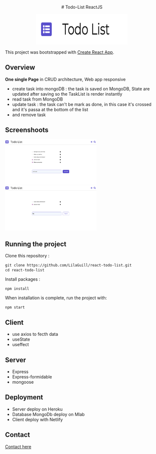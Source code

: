<p align="center">
# Todo-List ReactJS

</p>

<p align="center">
  <img width="300" height="100" src="https://github.com/LilaGuill/react-todo-list/blob/master/public/logo.png">
</p>

This project was bootstrapped with [Create React App](https://github.com/facebook/create-react-app).

## Overview

**One single Page** in CRUD architecture, Web app responsive

- create task into mongoDB : the task is saved on MongoDB, State are updated after saving
  so the TaskList is render instantly
- read task from MongoDB
- update task : the task can't be mark as done, in this case it's crossed and it's passa at the bottom of the list
- and remove task

## Screenshoots

  <img width="300"  src="https://github.com/LilaGuill/react-todo-list/blob/master/public/screen1.png" alt="capture-1">

  <img width="300" src="https://github.com/LilaGuill/react-todo-list/blob/master/public/screen2.png">

## Running the project

Clone this repository :

```
git clone https://github.com/LilaGuill/react-todo-list.git
cd react-todo-list
```

Install packages :

```
npm install
```

When installation is complete, run the project with:

```
npm start
```

## Client

- use axios to fecth data
- useState
- useffect

## Server

- Express
- Express-formidable
- mongoose

## Deployment

- Server deploy on Heroku
- Database MongoDb deploy on Mlab
- Client deploy with Netlify

## Contact

<a href="https://www.linkedin.com/in/lila-guillermic-66542476/">Contact here</a>
